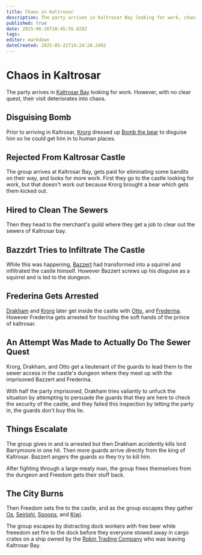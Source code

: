 ```yaml
---
title: Chaos in Kaltrosar
description: The party arrives in Kaltrosar Bay looking for work, chaos ensues
published: true
date: 2025-06-26T18:45:55.828Z
tags: 
editor: markdown
dateCreated: 2025-05-22T14:24:28.249Z
---
```


# Chaos in Kaltrosar
The party arrives in [Kaltrosar Bay](/locations/Mardun/Kaltrosar) looking for work. However, with no clear quest, their visit deteriorates into chaos. 


## Disguising Bomb 
Prior to arriving in Kaltrosar, [Krorg](/characters/krorg) dressed up [Bomb the bear](/characters/Bomb-the-Bear) to disguise him so he could get him in to human places. 

## Rejected From Kaltrosar Castle
The group arrives at Kaltrosar Bay, gets paid for eliminating some bandits on their way, and looks for more work. First they go to the castle looking for work, but that doesn't work out because Krorg brought a bear which gets them kicked out. 

## Hired to Clean The Sewers
Then they head to the merchant's guild where they get a job to clear out the sewers of Kaltrosar bay.

## Bazzdrt Tries to Infiltrate The Castle
While this was happening, [Bazzert](/characters/bazzert) had transformed into a squirrel and infiltrated the castle himself. However Bazzert screws up his disguise as a squirrel and is led to the dungeon.

## Frederina Gets Arrested
[Drakham](/sessions/campaign_1/overview) and [Krorg](/characters/krorg) later get inside the castle with [Otto](/characters/Otto-Hurtszog), and [Frederina](/characters/Frederina). However Frederina gets arrested for touching the soft hands of the prince of kaltrosar.


## An Attempt Was Made to Actually Do The Sewer Quest
Krorg, Drakham, and Otto get a lieutenant of the guards to lead them to the sewer access in the castle's dungeon where they meet up with the imprisoned Bazzert and Frederina.

With half the party imprisoned, Drakham tries valiantly to unfuck the situation by attempting to persuade the guards that they are here to check the security of the castle, and they failed this inspection by letting the party in, the guards don't buy this lie.


## Things Escalate
The group gives in and is arrested but then Drakham accidently kills lord Barrymoore in one hit. Then more guards arrive directly from the king of Kaltrosar. Bazzert angers the guards so they try to kill him.

After fighting through a large meaty man, the group frees themselves from the dungeon and Freedom gets their stuff back. 


## The City Burns
Then Freedom sets fire to the castle, and as the group escapes they gather [Os](/characters/os), [Seiriphi](/characters/Seiriphi), [Spoops](/characters/spoops), and [Kiwi](/characters/Kiwi).

The group escapes by distracting dock workers with free beer while freeedom set fire to the dock before they everyone stowed away in cargo crates on a ship owned by the [Robin Trading Company](/organizations/robin-trading-company) who was leaving Kaltrosar Bay.
